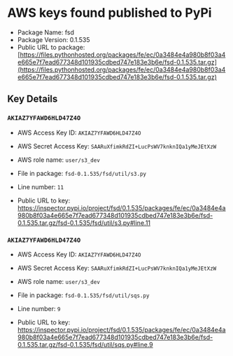 # AWS keys found published to PyPi

* Package Name: fsd
* Package Version: 0.1.535
* Public URL to package: [https://files.pythonhosted.org/packages/fe/ec/0a3484e4a980b8f03a4e665e7f7ead677348d101935cdbed747e183e3b6e/fsd-0.1.535.tar.gz](https://files.pythonhosted.org/packages/fe/ec/0a3484e4a980b8f03a4e665e7f7ead677348d101935cdbed747e183e3b6e/fsd-0.1.535.tar.gz)

## Key Details

### `AKIAZ7YFAWD6HLD47Z4O`

* AWS Access Key ID: `AKIAZ7YFAWD6HLD47Z4O`
* AWS Secret Access Key: `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` 
* AWS role name: `user/s3_dev`
* File in package: `fsd-0.1.535/fsd/util/s3.py`
* Line number: `11`

* Public URL to key: https://inspector.pypi.io/project/fsd/0.1.535/packages/fe/ec/0a3484e4a980b8f03a4e665e7f7ead677348d101935cdbed747e183e3b6e/fsd-0.1.535.tar.gz/fsd-0.1.535/fsd/util/s3.py#line.11



### `AKIAZ7YFAWD6HLD47Z4O`

* AWS Access Key ID: `AKIAZ7YFAWD6HLD47Z4O`
* AWS Secret Access Key: `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` 
* AWS role name: `user/s3_dev`
* File in package: `fsd-0.1.535/fsd/util/sqs.py`
* Line number: `9`

* Public URL to key: https://inspector.pypi.io/project/fsd/0.1.535/packages/fe/ec/0a3484e4a980b8f03a4e665e7f7ead677348d101935cdbed747e183e3b6e/fsd-0.1.535.tar.gz/fsd-0.1.535/fsd/util/sqs.py#line.9


